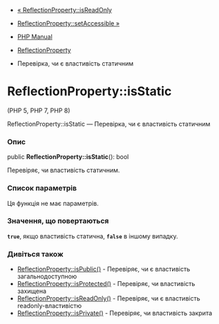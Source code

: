 - [«
ReflectionProperty::isReadOnly](reflectionproperty.isreadonly.md)
- [ReflectionProperty::setAccessible
»](reflectionproperty.setaccessible.md)

- [PHP Manual](index.md)
- [ReflectionProperty](class.reflectionproperty.md)
- Перевірка, чи є властивість статичним

# ReflectionProperty::isStatic

(PHP 5, PHP 7, PHP 8)

ReflectionProperty::isStatic — Перевірка, чи є властивість
статичним

### Опис

public **ReflectionProperty::isStatic**(): bool

Перевіряє, чи властивість статичним.

### Список параметрів

Ця функція не має параметрів.

### Значення, що повертаються

**`true`**, якщо властивість статична, **`false`** в іншому випадку.

### Дивіться також

- [ReflectionProperty::isPublic()](reflectionproperty.ispublic.md) -
Перевіряє, чи є властивість загальнодоступною
- [ReflectionProperty::isProtected()](reflectionproperty.isprotected.md) -
Перевіряє, чи властивість захищена
- [ReflectionProperty::isReadOnly()](reflectionproperty.isreadonly.md) -
Перевіряє, чи є властивість readonly-властивістю
- [ReflectionProperty::isPrivate()](reflectionproperty.isprivate.md) -
Перевіряє, чи властивість закрита

